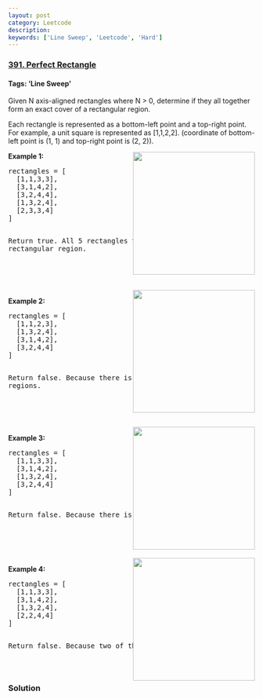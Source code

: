 ```yaml
---
layout: post
category: Leetcode
description: 
keywords: ['Line Sweep', 'Leetcode', 'Hard']
---
```

### [391. Perfect Rectangle](https://leetcode.com/problems/perfect-rectangle)

#### Tags: 'Line Sweep'

<div class="content__u3I1 question-content__JfgR"><div><p>Given N axis-aligned rectangles where N &gt; 0, determine if they all together form an exact cover of a rectangular region.</p>
<p>Each rectangle is represented as a bottom-left point and a top-right point. For example, a unit square is represented as [1,1,2,2]. (coordinate of bottom-left point is (1, 1) and top-right point is (2, 2)).</p>
<div style="float:right"><img src="https://assets.leetcode.com/uploads/2018/10/22/rectangle_perfect.gif" style="width: 249px; height: 250px;"/></div>
<p><b>Example 1:</b></p>
<pre>rectangles = [
  [1,1,3,3],
  [3,1,4,2],
  [3,2,4,4],
  [1,3,2,4],
  [2,3,3,4]
]

Return true. All 5 rectangles together form an exact cover of a rectangular region.
</pre>
<p> </p>
<div style="clear:both"> </div>
<div style="float:right"><img src="https://assets.leetcode.com/uploads/2018/10/22/rectangle_separated.gif" style="width: 249px; height: 250px;"/></div>
<p><b>Example 2:</b></p>
<pre>rectangles = [
  [1,1,2,3],
  [1,3,2,4],
  [3,1,4,2],
  [3,2,4,4]
]

Return false. Because there is a gap between the two rectangular regions.
</pre>
<p> </p>
<div style="clear:both"> </div>
<div style="float:right"><img src="https://assets.leetcode.com/uploads/2018/10/22/rectangle_hole.gif" style="width: 249px; height: 250px;"/></div>
<p><b>Example 3:</b></p>
<pre>rectangles = [
  [1,1,3,3],
  [3,1,4,2],
  [1,3,2,4],
  [3,2,4,4]
]

Return false. Because there is a gap in the top center.
</pre>
<p> </p>
<div style="clear:both"> </div>
<div style="float:right"><img src="https://assets.leetcode.com/uploads/2018/10/22/rectangle_intersect.gif" style="width: 249px; height: 250px;"/></div>
<p><b>Example 4:</b></p>
<pre>rectangles = [
  [1,1,3,3],
  [3,1,4,2],
  [1,3,2,4],
  [2,2,4,4]
]

Return false. Because two of the rectangles overlap with each other.
</pre>
<p> </p></div></div>

### Solution
